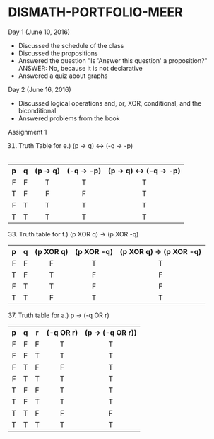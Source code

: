 # DISMATH-PORTFOLIO-MEER

Day 1 (June 10, 2016)
- Discussed the schedule of the class
- Discussed the propositions 
- Answered the question "Is 'Answer this question' a proposition?" ANSWER: No, because it is not declarative 
- Answered a quiz about graphs


Day 2 (June 16, 2016)
- Discussed logical operations and, or, XOR, conditional, and the biconditional
- Answered problems from the book

Assignment 1

31. Truth Table for e.) (p -> q) <-> (-q -> -p) <br><br>
<table>
<tr>
<th>   p   </th>
<th>   q   </th>
<th>   (p -> q)   </th>
<th>   (-q -> -p)   </th>
<th>   (p -> q) <-> (-q -> -p)   </th>
</tr>
<tr>
<td><center>   F   </td>
<td><center>   F   </td>
<td><center>   T   </td>
<td><center>   T   </td>
<td><center>   T   </td>
</tr>
<tr>
<td><center>   T   </td>
<td><center>   F   </td>
<td><center>   F   </td>
<td><center>   F   </td>
<td><center>   T   </td>
</tr>
<tr>
<td><center>   F   </td>
<td><center>   T   </td>
<td><center>   T   </td>
<td><center>   T   </td>
<td><center>   T   </td>
</tr>
<tr>
<td><center>   T   </td>
<td><center>   T   </td>
<td><center>   T   </td>
<td><center>   T   </td>
<td><center>   T   </td>
</tr>
</table>
<p>
33. Truth table for f.) (p XOR q) -> (p XOR -q)
</p>
<table>
<tr>
<th>   p   </th>
<th>   q   </th>
<th>   (p XOR q)   </th>
<th>   (p XOR -q)   </th>
<th>   (p XOR q) -> (p XOR -q)   </th>
</tr>
<tr>
<td><center>   F   </td>
<td><center>   F   </td>
<td><center>   F   </td>
<td><center>   T   </td>
<td><center>   T   </td>
</tr>
<tr>
<td><center>   T   </td>
<td><center>   F   </td>
<td><center>   T   </td>
<td><center>   F   </td>
<td><center>   F   </td>
</tr>
<tr>
<td><center>   F   </td>
<td><center>   T   </td>
<td><center>   T   </td>
<td><center>   F   </td>
<td><center>   F   </td>
</tr>
<tr>
<td><center>   T   </td>
<td><center>   T   </td>
<td><center>   F   </td>
<td><center>   T   </td>
<td><center>   T   </td>
</tr>
</table>
<p>
37. Truth table for a.) p -> (-q OR r)
</p>
<table>
<tr>
<th>   p   </th>
<th>   q   </th>
<th>   r   </th>
<th>   (-q OR r)   </th>
<th>   (p -> (-q OR r))   </th>
</tr>
<tr>
<td><center>   F   </td>
<td><center>   F   </td>
<td><center>   F   </td>
<td><center>   T   </td>
<td><center>   T   </td>
</tr>
<tr>
<td><center>   F   </td>
<td><center>   F   </td>
<td><center>   T   </td>
<td><center>   T   </td>
<td><center>   T   </td>
</tr>
<tr>
<td><center>   F   </td>
<td><center>   T   </td>
<td><center>   F   </td>
<td><center>   F   </td>
<td><center>   T   </td>
</tr>
<tr>
<td><center>   F   </td>
<td><center>   T   </td>
<td><center>   T   </td>
<td><center>   T   </td>
<td><center>   T   </td>
</tr>
<tr>
<td><center>   T   </td>
<td><center>   F   </td>
<td><center>   F   </td>
<td><center>   T   </td>
<td><center>   T   </td>
</tr>
<tr>
<td><center>   T   </td>
<td><center>   F   </td>
<td><center>   T   </td>
<td><center>   T   </td>
<td><center>   T   </td>
</tr>
<tr>
<td><center>   T   </td>
<td><center>   T   </td>
<td><center>   F   </td>
<td><center>   F   </td>
<td><center>   F   </td>
</tr>
<tr>
<td><center>   T   </td>
<td><center>   T   </td>
<td><center>   T   </td>
<td><center>   T   </td>
<td><center>   T   </td>
</tr>
</table>
